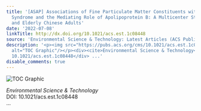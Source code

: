 ```yaml
---
title: '[ASAP] Associations of Fine Particulate Matter Constituents with Metabolic
  Syndrome and the Mediating Role of Apolipoprotein B: A Multicenter Study in Middle-Aged
  and Elderly Chinese Adults'
date: '2022-07-08'
linkTitle: http://dx.doi.org/10.1021/acs.est.1c08448
source: 'Environmental Science & Technology: Latest Articles (ACS Publications)'
description: '<p><img src="https://pubs.acs.org/cms/10.1021/acs.est.1c08448/asset/images/medium/es1c08448_0004.gif"
  alt="TOC Graphic"/></p><div><cite>Environmental Science & Technology</cite></div><div>DOI:
  10.1021/acs.est.1c08448</div> ...'
disable_comments: true
---
```

<p><img src="https://pubs.acs.org/cms/10.1021/acs.est.1c08448/asset/images/medium/es1c08448_0004.gif" alt="TOC Graphic"/></p><div><cite>Environmental Science & Technology</cite></div><div>DOI: 10.1021/acs.est.1c08448</div> ...